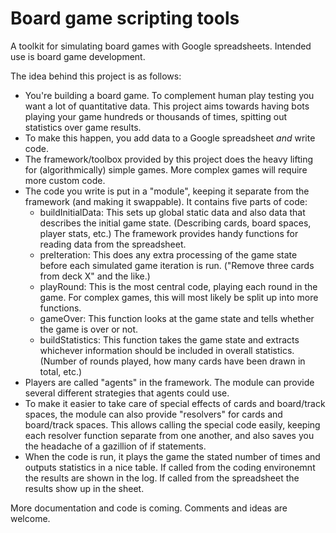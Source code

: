 # Board game scripting tools

A toolkit for simulating board games with Google spreadsheets. Intended use is board game development.

The idea behind this project is as follows:

* You're building a board game. To complement human play testing you want a lot of quantitative data. This project aims towards having bots playing your game hundreds or thousands of times, spitting out statistics over game results.
* To make this happen, you add data to a Google spreadsheet _and_ write code.
* The framework/toolbox provided by this project does the heavy lifting for (algorithmically) simple games. More complex games will require more custom code.
* The code you write is put in a "module", keeping it separate from the framework (and making it swappable). It contains five parts of code:
  * buildInitialData: This sets up global static data and also data that describes the initial game state. (Describing cards, board spaces, player stats, etc.) The framework provides handy functions for reading data from the spreadsheet.
  * preIteration: This does any extra processing of the game state before each simulated game iteration is run. ("Remove three cards from deck X" and the like.)
  * playRound: This is the most central code, playing each round in the game. For complex games, this will most likely be split up into more functions.
  * gameOver: This function looks at the game state and tells whether the game is over or not.
  * buildStatistics: This function takes the game state and extracts whichever information should be included in overall statistics. (Number of rounds played, how many cards have been drawn in total, etc.)
* Players are called "agents" in the framework. The module can provide several different strategies that agents could use.
* To make it easier to take care of special effects of cards and board/track spaces, the module can also provide "resolvers" for cards and board/track spaces. This allows calling the special code easily, keeping each resolver function separate from one another, and also saves you the headache of a gazillion of if statements.
* When the code is run, it plays the game the stated number of times and outputs statistics in a nice table. If called from the coding environemnt the results are shown in the log. If called from the spreadsheet the results show up in the sheet.

More documentation and code is coming. Comments and ideas are welcome.
